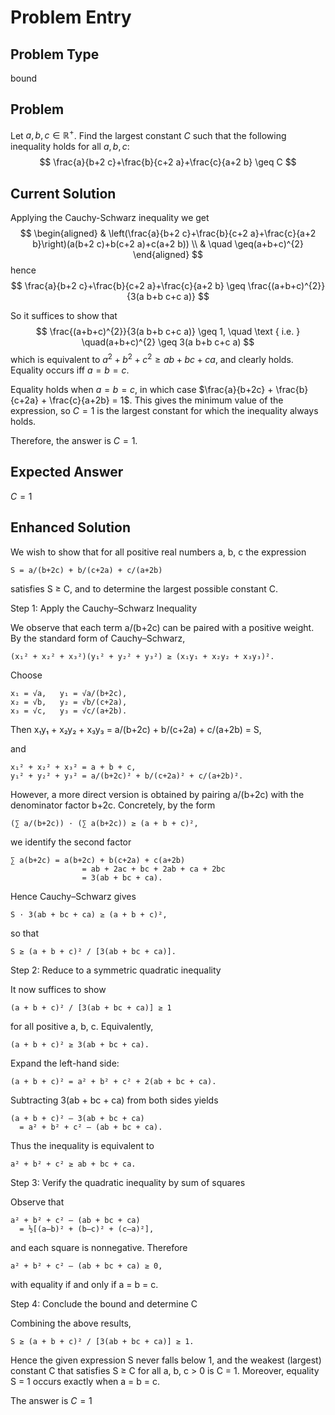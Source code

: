 # Problem Entry

## Problem Type
bound

## Problem
Let $a, b, c \in \mathbb{R}^{+}$. Find the largest constant $C$ such that the following inequality holds for all $a, b, c$:
$$
\frac{a}{b+2 c}+\frac{b}{c+2 a}+\frac{c}{a+2 b} \geq C
$$

## Current Solution
Applying the Cauchy-Schwarz inequality we get
$$
\begin{aligned}
& \left(\frac{a}{b+2 c}+\frac{b}{c+2 a}+\frac{c}{a+2 b}\right)(a(b+2 c)+b(c+2 a)+c(a+2 b)) \\
& \quad \geq(a+b+c)^{2}
\end{aligned}
$$
hence
$$
\frac{a}{b+2 c}+\frac{b}{c+2 a}+\frac{c}{a+2 b} \geq \frac{(a+b+c)^{2}}{3(a b+b c+c a)}
$$

So it suffices to show that
$$
\frac{(a+b+c)^{2}}{3(a b+b c+c a)} \geq 1, \quad \text { i.e. } \quad(a+b+c)^{2} \geq 3(a b+b c+c a)
$$
which is equivalent to $a^{2}+b^{2}+c^{2} \geq a b+b c+c a$, and clearly holds.
Equality occurs iff $a=b=c$.

Equality holds when $a = b = c$, in which case $\frac{a}{b+2c} + \frac{b}{c+2a} + \frac{c}{a+2b} = 1$. This gives the minimum value of the expression, so $C = 1$ is the largest constant for which the inequality always holds.

Therefore, the answer is $C = 1$.

## Expected Answer
$C = 1$

## Enhanced Solution
We wish to show that for all positive real numbers a, b, c the expression

    S = a/(b+2c) + b/(c+2a) + c/(a+2b)

satisfies S ≥ C, and to determine the largest possible constant C.

Step 1: Apply the Cauchy–Schwarz Inequality

We observe that each term a/(b+2c) can be paired with a positive weight.  By the standard form of Cauchy–Schwarz,

    (x₁² + x₂² + x₃²)(y₁² + y₂² + y₃²) ≥ (x₁y₁ + x₂y₂ + x₃y₃)².

Choose

    x₁ = √a,   y₁ = √a/(b+2c),
    x₂ = √b,   y₂ = √b/(c+2a),
    x₃ = √c,   y₃ = √c/(a+2b).

Then x₁y₁ + x₂y₂ + x₃y₃ = a/(b+2c) + b/(c+2a) + c/(a+2b) = S,

and

    x₁² + x₂² + x₃² = a + b + c,
    y₁² + y₂² + y₃² = a/(b+2c)² + b/(c+2a)² + c/(a+2b)².

However, a more direct version is obtained by pairing a/(b+2c) with the denominator factor b+2c.  Concretely, by the form

    (∑ a/(b+2c)) · (∑ a(b+2c)) ≥ (a + b + c)²,

we identify the second factor

    ∑ a(b+2c) = a(b+2c) + b(c+2a) + c(a+2b)
                    = ab + 2ac + bc + 2ab + ca + 2bc
                    = 3(ab + bc + ca).

Hence Cauchy–Schwarz gives

    S · 3(ab + bc + ca) ≥ (a + b + c)²,

so that

    S ≥ (a + b + c)² / [3(ab + bc + ca)].

Step 2: Reduce to a symmetric quadratic inequality

It now suffices to show

    (a + b + c)² / [3(ab + bc + ca)] ≥ 1

for all positive a, b, c.  Equivalently,

    (a + b + c)² ≥ 3(ab + bc + ca).

Expand the left-hand side:

    (a + b + c)² = a² + b² + c² + 2(ab + bc + ca).

Subtracting 3(ab + bc + ca) from both sides yields

    (a + b + c)² – 3(ab + bc + ca)
      = a² + b² + c² – (ab + bc + ca).

Thus the inequality is equivalent to

    a² + b² + c² ≥ ab + bc + ca.

Step 3: Verify the quadratic inequality by sum of squares

Observe that

    a² + b² + c² – (ab + bc + ca)
      = ½[(a–b)² + (b–c)² + (c–a)²],

and each square is nonnegative.  Therefore

    a² + b² + c² – (ab + bc + ca) ≥ 0,

with equality if and only if a = b = c.

Step 4: Conclude the bound and determine C

Combining the above results,

    S ≥ (a + b + c)² / [3(ab + bc + ca)] ≥ 1.

Hence the given expression S never falls below 1, and the weakest (largest) constant C that satisfies S ≥ C for all a, b, c > 0 is C = 1.  Moreover, equality S = 1 occurs exactly when a = b = c.

The answer is $C=1$
